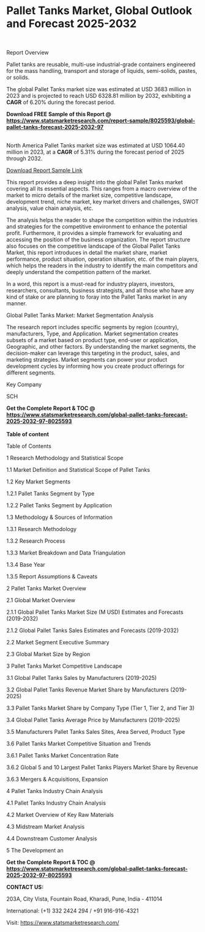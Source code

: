 <h1>Pallet Tanks Market, Global Outlook and Forecast 2025-2032</h1><br/><p>Report Overview</p><p>
 
 Pallet tanks are reusable, multi-use industrial-grade containers engineered for the mass handling, transport and storage of liquids, semi-solids, pastes, or solids.</p><p>
 
 The global Pallet Tanks market size was estimated at USD 3683 million in 2023 and is projected to reach USD 6328.81 million by 2032, exhibiting a <strong>CAGR</strong> of 6.20% during the forecast period.</p><div><b>Download FREE Sample of this Report @ <a href="https://www.statsmarketresearch.com/download-free-sample/8025593/global-pallet-tanks-forecast-2025-2032-97">https://www.statsmarketresearch.com/report-sample/8025593/global-pallet-tanks-forecast-2025-2032-97</a></b></div><br><p>
 
 North America Pallet Tanks market size was estimated at USD 1064.40 million in 2023, at a <strong>CAGR</strong> of 5.31% during the forecast period of 2025 through 2032.</p><p><a href="https://www.statsmarketresearch.com/download-free-sample/8025593/global-pallet-tanks-forecast-2025-2032-97">Download Report Sample Link</a></p><p>
 
 This report provides a deep insight into the global Pallet Tanks market covering all its essential aspects. This ranges from a macro overview of the market to micro details of the market size, competitive landscape, development trend, niche market, key market drivers and challenges, SWOT analysis, value chain analysis, etc.</p><p>
 
 The analysis helps the reader to shape the competition within the industries and strategies for the competitive environment to enhance the potential profit. Furthermore, it provides a simple framework for evaluating and accessing the position of the business organization. The report structure also focuses on the competitive landscape of the Global Pallet Tanks Market, this report introduces in detail the market share, market performance, product situation, operation situation, etc. of the main players, which helps the readers in the industry to identify the main competitors and deeply understand the competition pattern of the market.</p><p>In a word, this report is a must-read for industry players, investors, researchers, consultants, business strategists, and all those who have any kind of stake or are planning to foray into the Pallet Tanks market in any manner.</p><p>Global Pallet Tanks Market: Market Segmentation Analysis</p><p>The research report includes specific segments by region (country), manufacturers, Type, and Application. Market segmentation creates subsets of a market based on product type, end-user or application, Geographic, and other factors. By understanding the market segments, the decision-maker can leverage this targeting in the product, sales, and marketing strategies. Market segments can power your product development cycles by informing how you create product offerings for different segments.</p><p>Key Company</p><p>SCH</p><div><b>Get the Complete Report & TOC @ <a href="https://www.statsmarketresearch.com/global-pallet-tanks-forecast-2025-2032-97-8025593">https://www.statsmarketresearch.com/global-pallet-tanks-forecast-2025-2032-97-8025593</a></b></div><br><b>Table of content</b><p>Table of Contents<br />
 
 1 Research Methodology and Statistical Scope<br />
 
 1.1 Market Definition and Statistical Scope of Pallet Tanks<br />
 
 1.2 Key Market Segments<br />
 
 1.2.1 Pallet Tanks Segment by Type<br />
 
 1.2.2 Pallet Tanks Segment by Application<br />
 
 1.3 Methodology & Sources of Information<br />
 
 1.3.1 Research Methodology<br />
 
 1.3.2 Research Process<br />
 
 1.3.3 Market Breakdown and Data Triangulation<br />
 
 1.3.4 Base Year<br />
 
 1.3.5 Report Assumptions & Caveats<br />
 
 2 Pallet Tanks Market Overview<br />
 
 2.1 Global Market Overview<br />
 
 2.1.1 Global Pallet Tanks Market Size (M USD) Estimates and Forecasts (2019-2032)<br />
 
 2.1.2 Global Pallet Tanks Sales Estimates and Forecasts (2019-2032)<br />
 
 2.2 Market Segment Executive Summary<br />
 
 2.3 Global Market Size by Region<br />
 
 3 Pallet Tanks Market Competitive Landscape<br />
 
 3.1 Global Pallet Tanks Sales by Manufacturers (2019-2025)<br />
 
 3.2 Global Pallet Tanks Revenue Market Share by Manufacturers (2019-2025)<br />
 
 3.3 Pallet Tanks Market Share by Company Type (Tier 1, Tier 2, and Tier 3)<br />
 
 3.4 Global Pallet Tanks Average Price by Manufacturers (2019-2025)<br />
 
 3.5 Manufacturers Pallet Tanks Sales Sites, Area Served, Product Type<br />
 
 3.6 Pallet Tanks Market Competitive Situation and Trends<br />
 
 3.6.1 Pallet Tanks Market Concentration Rate<br />
 
 3.6.2 Global 5 and 10 Largest Pallet Tanks Players Market Share by Revenue<br />
 
 3.6.3 Mergers & Acquisitions, Expansion<br />
 
 4 Pallet Tanks Industry Chain Analysis<br />
 
 4.1 Pallet Tanks Industry Chain Analysis<br />
 
 4.2 Market Overview of Key Raw Materials<br />
 
 4.3 Midstream Market Analysis<br />
 
 4.4 Downstream Customer Analysis<br />
 
 5 The Development an<br><div><b>Get the Complete Report & TOC @ <a href="https://www.statsmarketresearch.com/global-pallet-tanks-forecast-2025-2032-97-8025593">https://www.statsmarketresearch.com/global-pallet-tanks-forecast-2025-2032-97-8025593</a></b></div></p>
 
 <b>CONTACT US:</b><br>
 
 203A, City Vista, Fountain Road, Kharadi, Pune, India - 411014 <br>
 
 International: (+1) 332 2424 294 / +91 916-916-4321<br>
 
 Visit: <a href="https://www.statsmarketresearch.com/">https://www.statsmarketresearch.com/</a>
 
 <br>